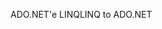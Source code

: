 <span data-ttu-id="fc326-101">ADO.NET'e LINQ</span><span class="sxs-lookup"><span data-stu-id="fc326-101">LINQ to ADO.NET</span></span>